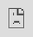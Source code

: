 ```yaml
---
layout: post
title: "트라이비 현빈이 프롤로그 영화에서 더 많은 '둠 둠 타' 안무를 공개하다."
author: "Kpop News"
thumbnail: "https://www.allkpop.com/upload/2021/02/content/061049/thumb/1612626555_germainej.jpg"
tags: 
---
```




<div class="video_wrapper" style="padding-top: 56.25%;">
    <iframe id="player" class="main_video" src="https://www.youtube.com/embed/cN3pqYMJ85k" width="100%" height="100%" frameborder="0" allowfullscreen="" style="display: block !important; position: absolute; top: 0px; left: 0px; width: 100%; height: 100%;"></iframe>
</div>


현빈은 TRI의 다음 멤버입니다.BE의 프롤로그 영화.

위의 티저 영상에서 현빈은 색이 변하는 벽 앞에서 춤을 추며 더 많은 트라이를 공개한다.BE의 "Doom DOM TA" 안무.

앞서 보도한 바와 같이, TRI.BE는 2월 17일 싱글 앨범 `TRI`로 데뷔할 예정이다.BE Da Loca`. 이 걸 그룹은 오랫동안 파트너를 배출해 온 신사동 타이거와 EXID의 LE가 수작업으로 제작했다고 한다.

TRI에 대한 업데이트를 계속 시청하십시오.BE 컴백!